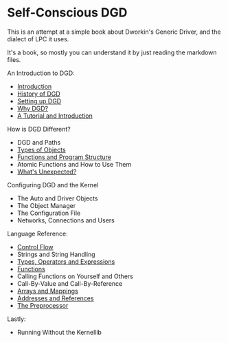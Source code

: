 # Self-Conscious DGD

This is an attempt at a simple book about Dworkin's Generic Driver, and the dialect of LPC it uses.

It's a book, so mostly you can understand it by just reading the markdown files.

An Introduction to DGD:

* [Introduction](01_Introduction.md)
* [History of DGD](02_History.md)
* [Setting up DGD](03_SettingUpDGD.md)
* [Why DGD?](04_WhyDGD.md)
* [A Tutorial and Introduction](05_Tutorial.md)

How is DGD Different?

* DGD and Paths
* [Types of Objects](10_ObjectTypes.md)
* [Functions and Program Structure](11_ProgramStructure.md)
* Atomic Functions and How to Use Them
* [What's Unexpected?](18_Unexpected.md)

Configuring DGD and the Kernel

* The Auto and Driver Objects
* The Object Manager
* The Configuration File
* Networks, Connections and Users

Language Reference:

* [Control Flow](30_ControlFlow.md)
* Strings and String Handling
* [Types, Operators and Expressions](32_Expressions.md)
* [Functions](33_Functions.md)
* Calling Functions on Yourself and Others
* Call-By-Value and Call-By-Reference
* [Arrays and Mappings](37_ArraysMappings.md)
* [Addresses and References](38_AddressesReferences.md)
* [The Preprocessor](39_Preprocessor.md)

Lastly:

* Running Without the Kernellib
